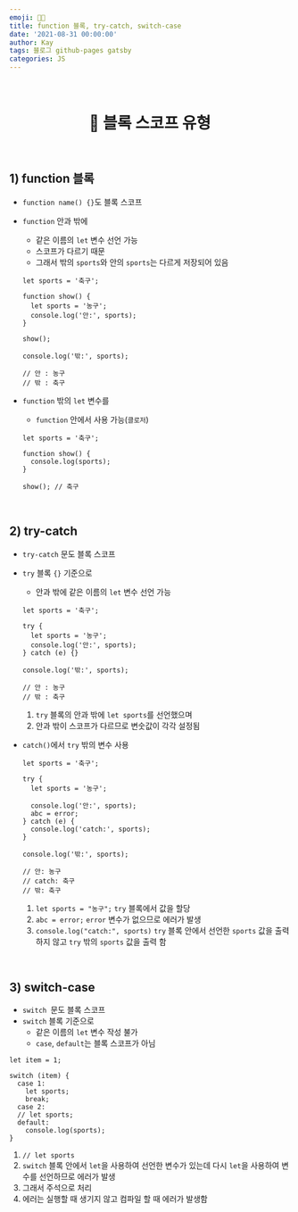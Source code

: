 ```yaml
---
emoji: 👨‍💻
title: function 블록, try-catch, switch-case
date: '2021-08-31 00:00:00'
author: Kay
tags: 블로그 github-pages gatsby
categories: JS
---
```


<br>

<h1 align="center">
  👋 블록 스코프 유형
</h1>

<br>

## 1) function 블록

- `function name() {}`도 블록 스코프
- `function` 안과 밖에

  - 같은 이름의 `let` 변수 선언 가능
  - 스코프가 다르기 때문
  - 그래서 밖의 `sports`와 안의 `sports`는 다르게 저장되어 있음

  ```tsx
  let sports = '축구';

  function show() {
    let sports = '농구';
    console.log('안:', sports);
  }

  show();

  console.log('밖:', sports);

  // 안 : 농구
  // 밖 : 축구
  ```

- `function` 밖의 `let` 변수를

  - `function` 안에서 사용 가능(`클로저`)

  ```tsx
  let sports = '축구';

  function show() {
    console.log(sports);
  }

  show(); // 축구
  ```

<br>

## 2) try-catch

- `try-catch` 문도 블록 스코프
- `try` 블록 `{}` 기준으로

  - 안과 밖에 같은 이름의 `let` 변수 선언 가능

  ```tsx
  let sports = '축구';

  try {
    let sports = '농구';
    console.log('안:', sports);
  } catch (e) {}

  console.log('밖:', sports);

  // 안 : 농구
  // 밖 : 축구
  ```

  1. `try` 블록의 안과 밖에 `let sports`를 선언했으며
  2. 안과 밖이 스코프가 다르므로 변숫값이 각각 설정됨

- `catch()`에서 `try` 밖의 변수 사용

  ```tsx
  let sports = '축구';

  try {
    let sports = '농구';

    console.log('안:', sports);
    abc = error;
  } catch (e) {
    console.log('catch:', sports);
  }

  console.log('밖:', sports);

  // 안: 농구
  // catch: 축구
  // 밖: 축구
  ```

  1. `let sports = "농구";` `try` 블록에서 값을 할당
  2. `abc = error;` `error` 변수가 없으므로 에러가 발생
  3. `console.log("catch:", sports)` `try` 블록 안에서 선언한 `sports` 값을 출력하지 않고 `try` 밖의 `sports` 값을 출력 함

<br>

## 3) switch-case

- `switch `문도 블록 스코프
- `switch` 블록 기준으로
  - 같은 이름의 `let` 변수 작성 불가
  - `case`, `default`는 블록 스코프가 아님

```tsx
let item = 1;

switch (item) {
  case 1:
    let sports;
    break;
  case 2:
  // let sports;
  default:
    console.log(sports);
}
```

1. `// let sports`
2. `switch` 블록 안에서 `let`을 사용하여 선언한 변수가 있는데 다시 `let`을 사용하여 변수를 선언하므로 에러가 발생
3. 그래서 주석으로 처리
4. 에러는 실행할 때 생기지 않고 컴파일 할 때 에러가 발생함

```toc

```
